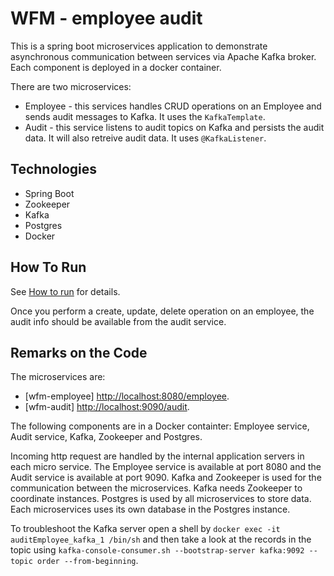 WFM - employee audit
==================

This is a spring boot microservices application to demonstrate asynchronous communication between services via Apache Kafka broker. Each component is deployed in a docker container.

There are two microservices:
- Employee - this services handles CRUD operations on an Employee and sends audit messages to Kafka. It
  uses the `KafkaTemplate`.
- Audit - this service listens to audit topics on Kafka and persists the audit data. It will also retreive audit data. It uses `@KafkaListener`.

Technologies
------------

- Spring Boot
- Zookeeper
- Kafka
- Postgres
- Docker

How To Run
----------

See [How to run](HOW-TO-RUN.md) for details.

Once you perform a create, update, delete operation on an employee, the
audit info should be available from the audit service.

Remarks on the Code
-------------------

The microservices are: 
- [wfm-employee]    <http://localhost:8080/employee>.
- [wfm-audit]       <http://localhost:9090/audit>.

The following components are in a Docker containter: Employee service,
Audit service, Kafka, Zookeeper and Postgres.

Incoming http request are handled by the internal application servers
in each micro service. The Employee service is available at port 8080
and the Audit service is available at port 9090. Kafka and Zookeeper is
used for the communication between the microservices. Kafka needs
Zookeeper to coordinate instances. Postgres is used by all microservices
to store data. Each microservices uses its own database in the Postgres
instance.

To troubleshoot the Kafka server open a shell by `docker exec -it
auditEmployee_kafka_1 /bin/sh` and then take a look at the records in the
topic using `kafka-console-consumer.sh --bootstrap-server kafka:9092
--topic order --from-beginning`.
